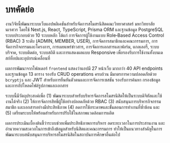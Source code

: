 # บทคัดย่อ

งานวิจัยนี้พัฒนาระบบเว็บแอปพลิเคชันสำหรับจัดการสโมสรนิสิตคณะวิทยาศาสตร์ มหาวิทยาลัยนเรศวร โดยใช้ Next.js, React, TypeScript, Prisma ORM และฐานข้อมูล PostgreSQL ระบบประกอบด้วย 10 ระบบหลัก ได้แก่ การจัดการผู้ใช้งานแบบ Role‑Based Access Control (RBAC) 3 ระดับ (ADMIN, MEMBER, USER), การจัดการสมาชิกและคณะกรรมการ, การจัดการกิจกรรมและโครงการ, การเผยแพร่ข่าวสาร, การจัดการเอกสารและฟอร์ม, แกลเลอรี่, ระบบบริจาค, ระบบติดต่อ, ระบบสถิติ และการแสดงผลแบบ Responsive เพื่อรองรับการใช้งานทั้งบนเดสก์ท็อปและอุปกรณ์เคลื่อนที่

ผลการพัฒนาจากโฟลเดอร์ `frontend` แสดงว่าแอปมี 27 หน้าเว็บ มากกว่า 40 API endpoints และฐานข้อมูล 13 ตาราง รองรับ CRUD operations ครบถ้วน มีมาตรการความปลอดภัยด้วย `bcryptjs` และ JWT สำหรับการยืนยันตัวตนและการจัดการเซสชัน รองรับการค้นหา กรองข้อมูล และการอัปโหลดไฟล์รูปภาพและเอกสาร

ระบบนี้มีวัตถุประสงค์เพื่อ (1) พัฒนาระบบสำหรับบริหารจัดการสโมสรนิสิตให้เป็นระบบดิจิทัลและใช้งานได้จริง (2) ให้การจัดการสิทธิ์ผู้ใช้อย่างปลอดภัยด้วย RBAC (3) สนับสนุนการบริหารกิจกรรม สมาชิก และเอกสารอย่างมีประสิทธิภาพ (4) ลดการใช้กระดาษและขั้นตอนการทำงานที่ซ้ำซ้อน และ (5) เตรียมระบบให้พร้อมสำหรับการปรับใช้ในสภาพแวดล้อมการผลิต

ผลการประเมินเบื้องต้นชี้ว่าระบบช่วยเพิ่มประสิทธิภาพการบริหาร ลดระยะเวลาในการประสานงาน และอำนวยความสะดวกในการเข้าถึงข้อมูลสำหรับนิสิตและคณะกรรมการ ทำให้เป็นแนวทางสำคัญในการพัฒนาระบบสนับสนุนการบริหารสโมสรนิสิตในสถาบันการศึกษาอื่นต่อไป
